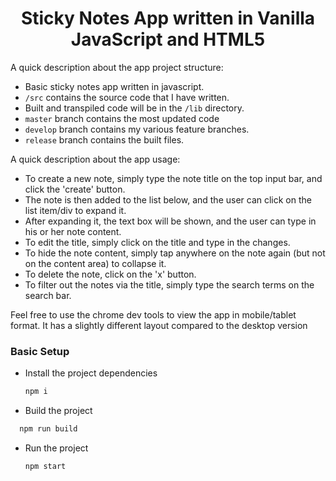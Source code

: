 <h1 align="center">Sticky Notes App written in Vanilla JavaScript and HTML5</h1>

A quick description about the app project structure:

- Basic sticky notes app written in javascript.
- `/src` contains the source code that I have written.
- Built and transpiled code will be in the `/lib` directory.
- `master` branch contains the most updated code
- `develop` branch contains my various feature branches.
- `release` branch contains the built files.

A quick description about the app usage:

- To create a new note, simply type the note title on the top input bar, and click the 'create' button.
- The note is then added to the list below, and the user can click on the list item/div to expand it.
- After expanding it, the text box will be shown, and the user can type in his or her note content.
- To edit the title, simply click on the title and type in the changes.
- To hide the note content, simply tap anywhere on the note again (but not on the content area) to collapse it.
- To delete the note, click on the 'x' button.
- To filter out the notes via the title, simply type the search terms on the search bar.

Feel free to use the chrome dev tools to view the app in mobile/tablet format.
It has a slightly different layout compared to the desktop version

### Basic Setup

- Install the project dependencies

  ```bash
  npm i
  ```

- Build the project

```bash
  npm run build
```

- Run the project
  ```bash
  npm start
  ```
